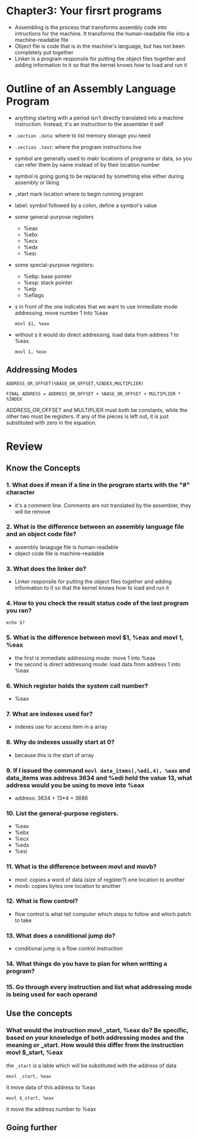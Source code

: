 # Chapter3: Your firsrt programs

- Assembling is the process that transforms assembly code into intructions for
  the machine. It transforms the human-readable file into a machine-readable file 
- Object file is code that is in the machine's language, but has not been completely put together
- Linker is a program responsile for putting the object files together and
  adding information to it so that the kernel knows how to load and run it
 
# Outline of an Assembly Language Program
- anything starting with a period isn't directly translated into a machine
  instruction. Instead, it's an instruction to the assembler it self
- `.section .data`: where to list memory storage you need 
- `.section .text`: where the program instructions live
- symbol are generally used to makr locations of programs or data, so you can
  refer them by name instead of by their location number
- symbol is going going to be replaced by something else either during assembly or liking
- _start mark location where to begin running program
- label: symbol followed by a colon, define a symbol's value
- some general-purpose registers
    - %eax
    - %ebx
    - %ecx
    - %edx
    - %esi

- some special-purpose registers:
    - %ebp: base pointer
    - %esp: stack pointer
    - %eip 
    - %eflags 
     
     
- `$` in front of the one indicates that we want to use immediate mode addressing. move number 1 into %eax
     ```
     movl $1, %eax
     ```
- without `$` it would do direct addressing, load data from address 1 to %eax 
     ```
     movl 1, %eax
     ```
## Addressing Modes
```
ADDRESS_OR_OFFSET(%BASE_OR_OFFSET,%INDEX,MULTIPLIER)

FINAL ADDRESS = ADDRESS_OR_OFFSET + %BASE_OR_OFFSET + MULTIPLIER * %INDEX
```
ADDRESS_OR_OFFSET and MULTIPLIER must both be constants, while the other two must be
registers. If any of the pieces is left out, it is just substituted with zero in the equation.

# Review
## Know the Concepts
### 1. What does if mean if a line in the program starts with the "#" character
- it's a comment line. Comments are not translated by the assembler, they will be remove
### 2. What is the difference between an aseembly language file and an object code file?
- assembly lanaguge file is human-readable
- object code file is machine-readable
### 3. What does the linker do?
- Linker responsile for putting the object files together and
  adding information to it so that the kernel knows how to load and run it
### 4. How to you check the result status code of the last program you ran?
```
echo $?
```

### 5. What is the difference between movl $1, %eax and movl 1, %eax
- the first is  immediate addressing mode: move 1 into %eax
- the second is  direct addressing mode: load data from address 1 into %eax

### 6. Which register holds the system call number?
- %eax

### 7. What are indexes used for?
- indexes use for access item in a array
 
### 8. Why do indexes usually start at 0?
- because this is the start of array

### 9. If I issued the command `movl data_items(,%edi,4), %eax` and data_items was address 3634 and %edi held the value 13, what address would you be using to move into %eax
- address: 3634 + 13*4 = 3686

### 10. List the general-purpose registers.
- %eax
- %ebx
- %ecx
- %edx
- %esi

### 11. What is the difference between movl and movb?
- movl: copies a word of data (size of register?) one location to another
- movb: copies bytes one location to another

### 12. What is flow control?
- flow control is what tell computer which steps to follow and which patch to take

### 13. What does a conditional jump do?
- conditional jump is a flow control instruction
 
### 14. What things do you have to plan for when writting a program?
 
### 15. Go through every instruction and list what addressing mode is being used for each operand 
 
## Use the concepts
### What would the instruction movl _start, %eax do? Be specific, based on your knowledge of both addressing modes and the meaning or _start. How would this differ from the instruction movl $_start, %eax

the `_start` is a lable which will be substituted with the address of data
```
movl _start, %eax
```
it move data of this address to %eax 

```
movl $_start, %eax
```
it move the address number to %eax

## Going further

